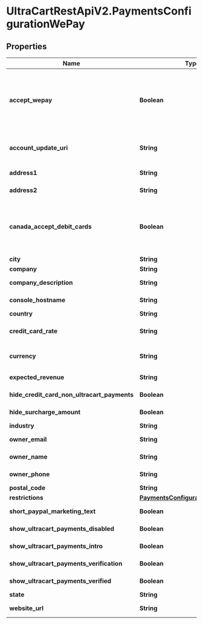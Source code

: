 # UltraCartRestApiV2.PaymentsConfigurationWePay

## Properties
Name | Type | Description | Notes
------------ | ------------- | ------------- | -------------
**accept_wepay** | **Boolean** | Master flag indicating this merchant accepts UltraCart Payments WePay | [optional] 
**account_update_uri** | **String** | URI for updating the WePay account | [optional] 
**address1** | **String** | Address line 1 | [optional] 
**address2** | **String** | Address line 2 | [optional] 
**canada_accept_debit_cards** | **Boolean** | For Canadian merchants, true if they wish to accept debit cards | [optional] 
**city** | **String** | City | [optional] 
**company** | **String** | Company | [optional] 
**company_description** | **String** | Company description | [optional] 
**console_hostname** | **String** | Console hostname | [optional] 
**country** | **String** | Country | [optional] 
**credit_card_rate** | **String** | WePay credit card rate | [optional] 
**currency** | **String** | Base currency for transactions | [optional] 
**expected_revenue** | **String** | Expected Revenue | [optional] 
**hide_credit_card_non_ultracart_payments** | **Boolean** | Internal flag to aid UI | [optional] 
**hide_surcharge_amount** | **Boolean** | Internal flag to aid UI | [optional] 
**industry** | **String** | Industry | [optional] 
**owner_email** | **String** | Owner email | [optional] 
**owner_name** | **String** | Owner name | [optional] 
**owner_phone** | **String** | Owner phone | [optional] 
**postal_code** | **String** | Postal code | [optional] 
**restrictions** | [**PaymentsConfigurationRestrictions**](PaymentsConfigurationRestrictions.md) |  | [optional] 
**short_paypal_marketing_text** | **Boolean** | Internal UI aid | [optional] 
**show_ultracart_payments_disabled** | **Boolean** | Internal flag to aid UI | [optional] 
**show_ultracart_payments_intro** | **Boolean** | Internal flag to aid UI | [optional] 
**show_ultracart_payments_verification** | **Boolean** | Internal flag to aid UI | [optional] 
**show_ultracart_payments_verified** | **Boolean** | Internal flag to aid UI | [optional] 
**state** | **String** | State | [optional] 
**website_url** | **String** | Website URL | [optional] 


